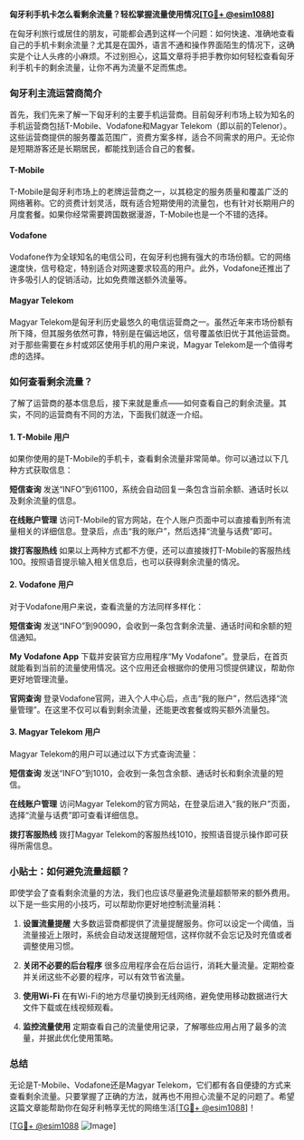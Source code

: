 **匈牙利手机卡怎么看剩余流量？轻松掌握流量使用情况[[TG💪+ @esim1088](https://t.me/s/esim1088)]**

在匈牙利旅行或居住的朋友，可能都会遇到这样一个问题：如何快速、准确地查看自己的手机卡剩余流量？尤其是在国外，语言不通和操作界面陌生的情况下，这确实是个让人头疼的小麻烦。不过别担心，这篇文章将手把手教你如何轻松查看匈牙利手机卡的剩余流量，让你不再为流量不足而焦虑。

### 匈牙利主流运营商简介

首先，我们先来了解一下匈牙利的主要手机运营商。目前匈牙利市场上较为知名的手机运营商包括T-Mobile、Vodafone和Magyar Telekom（即以前的Telenor）。这些运营商提供的服务覆盖范围广，资费方案多样，适合不同需求的用户。无论你是短期游客还是长期居民，都能找到适合自己的套餐。

#### T-Mobile
T-Mobile是匈牙利市场上的老牌运营商之一，以其稳定的服务质量和覆盖广泛的网络著称。它的资费计划灵活，既有适合短期使用的流量包，也有针对长期用户的月度套餐。如果你经常需要跨国数据漫游，T-Mobile也是一个不错的选择。

#### Vodafone
Vodafone作为全球知名的电信公司，在匈牙利也拥有强大的市场份额。它的网络速度快，信号稳定，特别适合对网速要求较高的用户。此外，Vodafone还推出了许多吸引人的促销活动，比如免费赠送额外流量等。

#### Magyar Telekom
Magyar Telekom是匈牙利历史最悠久的电信运营商之一。虽然近年来市场份额有所下降，但其服务依然可靠，特别是在偏远地区，信号覆盖依旧优于其他运营商。对于那些需要在乡村或郊区使用手机的用户来说，Magyar Telekom是一个值得考虑的选择。

### 如何查看剩余流量？

了解了运营商的基本信息后，接下来就是重点——如何查看自己的剩余流量。其实，不同的运营商有不同的方法，下面我们就逐一介绍。

#### 1. T-Mobile 用户
如果你使用的是T-Mobile的手机卡，查看剩余流量非常简单。你可以通过以下几种方式获取信息：

**短信查询**
发送“INFO”到61100，系统会自动回复一条包含当前余额、通话时长以及剩余流量的信息。
  
**在线账户管理**
访问T-Mobile的官方网站，在个人账户页面中可以直接看到所有流量相关的详细信息。登录后，点击“我的账户”，然后选择“流量与话费”即可。

**拨打客服热线**
如果以上两种方式都不方便，还可以直接拨打T-Mobile的客服热线100。按照语音提示输入相关信息后，也可以获得剩余流量的情况。

#### 2. Vodafone 用户
对于Vodafone用户来说，查看流量的方法同样多样化：

**短信查询**
发送“INFO”到90090，会收到一条包含剩余流量、通话时间和余额的短信通知。

**My Vodafone App**
下载并安装官方应用程序“My Vodafone”。登录后，在首页就能看到当前的流量使用情况。这个应用还会根据你的使用习惯提供建议，帮助你更好地管理流量。

**官网查询**
登录Vodafone官网，进入个人中心后，点击“我的账户”，然后选择“流量管理”。在这里不仅可以看到剩余流量，还能更改套餐或购买额外流量包。

#### 3. Magyar Telekom 用户
Magyar Telekom的用户可以通过以下方式查询流量：

**短信查询**
发送“INFO”到1010，会收到一条包含余额、通话时长和剩余流量的短信。

**在线账户管理**
访问Magyar Telekom的官方网站，在登录后进入“我的账户”页面，选择“流量与话费”即可查看详细信息。

**拨打客服热线**
拨打Magyar Telekom的客服热线1010，按照语音提示操作即可获得所需信息。

### 小贴士：如何避免流量超额？

即使学会了查看剩余流量的方法，我们也应该尽量避免流量超额带来的额外费用。以下是一些实用的小技巧，可以帮助你更好地控制流量消耗：

1. **设置流量提醒**
   大多数运营商都提供了流量提醒服务。你可以设定一个阈值，当流量接近上限时，系统会自动发送提醒短信，这样你就不会忘记及时充值或者调整使用习惯。

2. **关闭不必要的后台程序**
   很多应用程序会在后台运行，消耗大量流量。定期检查并关闭这些不必要的程序，可以有效节省流量。

3. **使用Wi-Fi**
   在有Wi-Fi的地方尽量切换到无线网络，避免使用移动数据进行大文件下载或在线视频观看。

4. **监控流量使用**
   定期查看自己的流量使用记录，了解哪些应用占用了最多的流量，并据此优化使用策略。

### 总结

无论是T-Mobile、Vodafone还是Magyar Telekom，它们都有各自便捷的方式来查看剩余流量。只要掌握了正确的方法，就再也不用担心流量不足的问题了。希望这篇文章能帮助你在匈牙利畅享无忧的网络生活[[TG💪+ @esim1088](https://t.me/s/esim1088)]！

[[TG💪+ @esim1088](https://t.me/s/esim1088) ![Image](https://i.postimg.cc/4NQfJmqS/Snipaste-2025-05-13-00-14-12.png)]